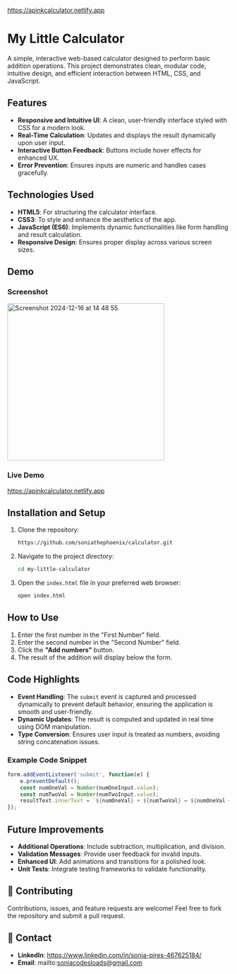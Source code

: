 https://apinkcalculator.netlify.app

# My Little Calculator

A simple, interactive web-based calculator designed to perform basic addition operations. This project demonstrates clean, modular code, intuitive design, and efficient interaction between HTML, CSS, and JavaScript.

## Features

- **Responsive and Intuitive UI**: A clean, user-friendly interface styled with CSS for a modern look.
- **Real-Time Calculation**: Updates and displays the result dynamically upon user input.
- **Interactive Button Feedback**: Buttons include hover effects for enhanced UX.
- **Error Prevention**: Ensures inputs are numeric and handles cases gracefully.

## Technologies Used

- **HTML5**: For structuring the calculator interface.
- **CSS3**: To style and enhance the aesthetics of the app.
- **JavaScript (ES6)**: Implements dynamic functionalities like form handling and result calculation.
- **Responsive Design**: Ensures proper display across various screen sizes.

## Demo

### Screenshot
<img width="356" alt="Screenshot 2024-12-16 at 14 48 55" src="https://github.com/user-attachments/assets/d9cd1557-6ecb-4b0b-9845-71fba575e004" />


### Live Demo
https://apinkcalculator.netlify.app

## Installation and Setup

1. Clone the repository:
   ```bash
   https://github.com/soniathephoenix/calculator.git
   ```
2. Navigate to the project directory:
   ```bash
   cd my-little-calculator
   ```
3. Open the `index.html` file in your preferred web browser:
   ```bash
   open index.html
   ```

## How to Use

1. Enter the first number in the "First Number" field.
2. Enter the second number in the "Second Number" field.
3. Click the **"Add numbers"** button.
4. The result of the addition will display below the form.

## Code Highlights

- **Event Handling**: The `submit` event is captured and processed dynamically to prevent default behavior, ensuring the application is smooth and user-friendly.
- **Dynamic Updates**: The result is computed and updated in real time using DOM manipulation.
- **Type Conversion**: Ensures user input is treated as numbers, avoiding string concatenation issues.

### Example Code Snippet
```javascript
form.addEventListener('submit', function(e) {
    e.preventDefault();
    const numOneVal = Number(numOneInput.value); 
    const numTwoVal = Number(numTwoInput.value);
    resultText.innerText = `${numOneVal} + ${numTwoVal} = ${numOneVal + numTwoVal}`;
});
```

## Future Improvements

- **Additional Operations**: Include subtraction, multiplication, and division.
- **Validation Messages**: Provide user feedback for invalid inputs.
- **Enhanced UI**: Add animations and transitions for a polished look.
- **Unit Tests**: Integrate testing frameworks to validate functionality.


## 🤝 Contributing

Contributions, issues, and feature requests are welcome! Feel free to fork the repository and submit a pull request.

## 📧 Contact

- **LinkedIn**: https://www.linkedin.com/in/sonia-pires-467625184/
- **Email**: mailto:soniacodesloads@gmail.com
